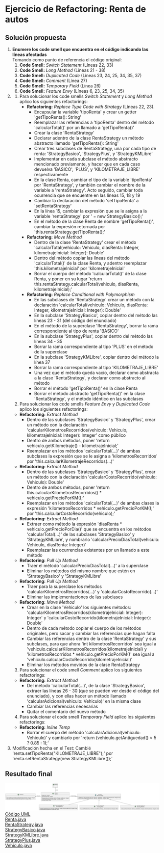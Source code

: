 # Ejercicio de Refactoring: Renta de autos
## Solución propuesta
1. **Enumere los code smell que encuentra en el código indicando las líneas afectadas**
 <br>Tomando como punto de referencia el código original:
    1. **Code Smell:** _Switch Statement_ (Líneas 22, 33)
    2. **Code Smell:** _Long Method_ (Líneas 21 - 38)
    3. **Code Smell:** _Duplicated Code_ (Líneas 23, 24, 25, 34, 35, 37)
    4. **Code Smell:** _Comment_ (Línea 27)
    5. **Code Smell:** _Temporary Field_ (Línea 26)
    6. **Code Smell:** _Feature Envy_ (Líneas 6, 23, 25, 34, 35)
2. 1. Para solucionar los code smells _Switch Statement_ y _Long Method_ aplico los siguientes refactorings:
      - **Refactoring:** _Replace Type Code with Strategy_ (Líneas 22, 23).
         -  Encapsular la variable 'tipoRenta' y crear un getter 'getTipoRenta(): String'
         -  Reemplazar las referencias a 'tipoRenta' dentro del método 'calcularTotal()' por un llamado a 'getTipoRenta()'
         -  Crear la clase 'RentaStrategy'
         -  Declarar adentro de la clase RentaStrategy un método abstracto llamado 'getTipoRenta(): String'
         -  Crear tres subclases de RentaStrategy, una por cada tipo de renta: 'StrategyBasico', 'StrategyPlus', y 'StrategyKMLibre'
         -  Implementar en cada subclase el método abstracto mencionado previamente, y hacer que en cada caso devuelva 'BASICO', 'PLUS', y 'KILOMETRAJE_LIBRE' respectivamente
         -  En la clase Renta, cambiar el tipo de la variable 'tipoRenta' por 'RentaStrategy', y también cambiar el nombre de la variable a 'rentaStrategy'. Acto seguido, cambiar toda ocurrencia que se encuentre en las líneas 15, 18 y 19
         -  Cambiar la declaración del método 'setTipoRenta' a 'setRentaStrategy'
         -  En la línea 15, cambiar la expresión que se le asigna a la variable 'rentaStrategy' por ' = new StrategyBasico();'
         -  En el método de la clase Renta de nombre 'getTipoRenta()', cambiar la expresión retornada por 'this.rentaStrategy.getTipoRenta();'
      - **Refactoring:** _Move Method_
         -  Dentro de la clase 'RentaStrategy' crear el método 'calcularTotal(vehiculo: Vehiculo, diasRenta: Integer, kilometrajeInicial: Integer): Double'
         -  Dentro del método copiar las líneas del método 'calcularTotal()' de la clase Renta, y adentro reemplazar 'this.kilometrajeInicial' por 'kilometrajeInicial'
         -  Borrar el cuerpo del método 'calcularTotal()' de la clase Renta, y poner en su lugar 'return this.rentaStrategy.calcularTotal(vehiculo, diasRenta, kilometrajeInicial);'
      - **Refactoring:** _Replace Conditional with Polymorphism_
         - En las subclases de 'RentaStrategy' crear un método con la declaración 'calcularTotal(vehiculo: Vehiculo, diasRenta: Integer, kilometrajeInicial: Integer): Double'
         - En la subclase 'StrategyBasico', copiar dentro del método las líneas 23 - 31 (del código del enunciado)
         - En el método de la superclase 'RentaStrategy', borrar la rama correspondiente al tipo de renta 'BASICO'
         - En la subclase 'StrategyPlus', copiar dentro del método las líneas 34 - 35
         - Borrar la rama correspondiente al tipo 'PLUS' en el método de la superclase
         - En la subclase 'StrategyKMLibre', copiar dentro del método la línea 37
         - Borrar la rama correspondiente al tipo 'KILOMETRAJE_LIBRE'
         - Una vez que el método queda vacío, declarar como abstracta a la clase 'RentaStrategy', y declarar como abstracto al método
         - Borrar el método 'getTipoRenta()' en la clase Renta
         - Borrar el método abstracto 'getTipoRenta()' en la clase 'RentaStrategy', y el método idéntico en las subclases
   2.  Para solucionar los code smells _Feature Envy_ y _Duplicated Code_ aplico los siguientes refactorings:
      - **Refactoring:** _Extract Method_
         - Dentro de las subclases 'StrategyBasico' y 'StrategyPlus', crear un método con la declaración 'calcularKilometrosRecorridos(vehiculo: Vehiculo, kilometrajeInicial: Integer): Integer' como público
         - Dentro de ambos métodos, poner 'return vehiculo.getKilometraje() - kilometrajeInicial;'
         - Reemplazar en los métodos 'calcularTotal(...)' de ambas subclases la expresión que se le asigna a 'kilometrosRecorridos' por 'this.calcularKilometrajeRecorridos(...)'
      - **Refactoring:** _Extract Method_
         - Dentro de las subclases 'StrategyBasico' y 'StrategyPlus', crear un método con la declaración 'calcularCostoRecorrido(vehiculo: Vehiculo): Double'
         - Dentro de ambos métodos, poner 'return this.calcularKilometrosRecorridos() * vehiculo.getPrecioPorKM();'
         - Reemplazar en los métodos 'calcularTotal(...)' de ambas clases la expresión 'kilometrosRecorridos * vehiculo.getPrecioPorKM();' por 'this.calcularCostoRecorrido(vehiculo);'
      - **Refactoring:** _Extract Method_
         - Extraer como método la expresión 'diasRenta * vehiculo.getPrecioPorDia()' que se encuentra en los métodos 'calcularTotal(...)' de las subclases 'StrategyBasico' y 'StrategyKMLibre', y nombrarlo 'calcularPrecioDiasTotal(vehiculo: Vehiculo, diasRenta: Integer)'
         - Reemplazar las ocurrencias existentes por un llamado a este método
      - **Refactoring:** _Pull Up Method_
         - Traer el método 'calcularPrecioDiasTotal(...)' a la superclase
         - Eliminar los métodos del mismo nombre que estén en 'StrategyBasico' y 'StrategyKMLibre'
      - **Refactoring:** _Pull Up Method_
         - Traer para la superclase los métodos 'calcularKilometrosRecorridos(...)' y 'calcularCostoRecorrido(...)'
         - Eliminar las implementaciones de las subclases
      - **Refactoring:** _Move Method_
         - Crear en la clase 'Vehiculo' los siguientes métodos: 'calcularKilometrosRecorridos(kilometrajeInicial: Integer): Integer' y 'calcularCostoRecorrido(kilometrajeInicial: Integer): Double'
         - Dentro de cada método copiar el cuerpo de los métodos originales, pero sacar y cambiar las referencias que hagan falta
         - Cambiar las referencias dentro de la clase 'RentaStrategy' y sus subclases, para que ahora 'int kilometrosRecorridos' sea igual a 'vehiculo.calcularKilometrosRecorridos(kilometrajeInicial) y 'kilometrosRecorridos * vehiculo.getPrecioPorKM()' sea igual a 'vehiculo.calcularCostoRecorrido(kilometrajeInicial)'
         - Eliminar los métodos movidos de la clase RentaStrategy
   3.  Para solucionar el code smell _Comment_ aplico los siguientes refactorings:
      - **Refactoring:** _Extract Method_
         - Del método 'calcularTotal(...)', de la clase 'StrategyBasico', extraer las líneas 26 - 30 (que se pueden ver desde el código del enunciado), y con ellas hacer un método llamado 'calcularAdicional(vehiculo: Vehiculo)' en la misma clase
         - Cambiar las referencias necesarias
         - Quitar el comentario del nuevo método
    4.  Para solucionar el code smell _Temporary Field_ aplico los siguientes refactorings:
      - **Refactoring:** _Inline Temp_
         - Borrar el cuerpo del método 'calcularAdicional(vehiculo: Vehiculo)' y cambiarlo por 'return (vehiculo.getAntiguedad() > 5 ? 0.85 : 1);'
 5. Modificación hecha en el Test: Cambié 'renta.setTipoRenta("KILOMETRAJE_LIBRE");' por 'renta.setRentaStrategy(new StrategyKMLibre());'
## Resultado final
![Diagrama UML](./solucionRefactoring/diag_uml.png)<br>
[Código UML](./solucionRefactoring/source.uml)<br>
[Renta.java](./solucionRefactoring/Renta.java)<br>
[RentaStrategy.java](./solucionRefactoring/RentaStrategy.java)<br>
[StrategyBasico.java](./solucionRefactoring/StrategyBasico.java)<br>
[StrategyKMLibre.java](./solucionRefactoring/StrategyKMLibre.java)<br>
[StrategyPlus.java](./solucionRefactoring/StrategyPlus.java)<br>
[Vehiculo.java](./solucionRefactoring/Vehiculo.java)<br>

